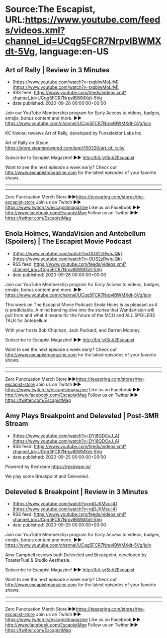 # Source:The Escapist, URL:https://www.youtube.com/feeds/videos.xml?channel_id=UCqg5FCR7NrpvlBWMXdt-5Vg, language:en-US

## Art of Rally | Review in 3 Minutes
 - [https://www.youtube.com/watch?v=txqblwMoLrM](https://www.youtube.com/watch?v=txqblwMoLrM)
 - RSS feed: https://www.youtube.com/feeds/videos.xml?channel_id=UCqg5FCR7NrpvlBWMXdt-5Vg
 - date published: 2020-09-26 00:00:00+00:00

Join our YouTube Membership program for Early Access to videos, badges, emojis, bonus content and more. ►► https://www.youtube.com/channel/UCqg5FCR7NrpvlBWMXdt-5Vg/join

KC Nwosu reviews Art of Rally, developed by Funselektor Labs Inc.

Art of Rally on Steam: https://store.steampowered.com/app/550320/art_of_rally/

Subscribe to Escapist Magazine! ►► http://bit.ly/Sub2Escapist

Want to see the next episode a week early? Check out http://www.escapistmagazine.com for the latest episodes of your favorite shows.

---



---


Zero Punctuation Merch Store ►►https://teespring.com/stores/the-escapist-store
Join us on Twitch ►► https://www.twitch.tv/escapistmagazine 
Like us on Facebook ►► http://www.facebook.com/EscapistMag
Follow us on Twitter ►► https://twitter.com/EscapistMag

## Enola Holmes, WandaVision and Antebellum (Spoilers) | The Escapist Movie Podcast
 - [https://www.youtube.com/watch?v=OUS2zRwhJQk](https://www.youtube.com/watch?v=OUS2zRwhJQk)
 - RSS feed: https://www.youtube.com/feeds/videos.xml?channel_id=UCqg5FCR7NrpvlBWMXdt-5Vg
 - date published: 2020-09-26 00:00:00+00:00

Join our YouTube Membership program for Early Access to videos, badges, emojis, bonus content and more. ►► https://www.youtube.com/channel/UCqg5FCR7NrpvlBWMXdt-5Vg/join

This week on The Escapist Movie Podcast: Enola Holes is as pleasant as it is predictable. A mind bending dive into the stories that WandaVision will pull from and what it means for the future of the MCU and ALL SPOILERS TALK for Antebellum.

With your hosts Bob Chipman, Jack Packard, and Darren Mooney.

Subscribe to Escapist Magazine! ►► http://bit.ly/Sub2Escapist

Want to see the next episode a week early? Check out http://www.escapistmagazine.com for the latest episodes of your favorite shows.

---



---


Zero Punctuation Merch Store ►►https://teespring.com/stores/the-escapist-store
Join us on Twitch ►► https://www.twitch.tv/escapistmagazine 
Like us on Facebook ►► http://www.facebook.com/EscapistMag
Follow us on Twitter ►► https://twitter.com/EscapistMag

## Amy Plays Breakpoint and Deleveled | Post-3MR Stream
 - [https://www.youtube.com/watch?v=DYj8QDCaJ_A](https://www.youtube.com/watch?v=DYj8QDCaJ_A)
 - RSS feed: https://www.youtube.com/feeds/videos.xml?channel_id=UCqg5FCR7NrpvlBWMXdt-5Vg
 - date published: 2020-09-25 00:00:00+00:00

Powered by Restream https://restream.io/

We play some Breakpoint and Deleveled.

## Deleveled & Breakpoint | Review in 3 Minutes
 - [https://www.youtube.com/watch?v=rqDJKMzuii4](https://www.youtube.com/watch?v=rqDJKMzuii4)
 - RSS feed: https://www.youtube.com/feeds/videos.xml?channel_id=UCqg5FCR7NrpvlBWMXdt-5Vg
 - date published: 2020-09-25 00:00:00+00:00

Join our YouTube Membership program for Early Access to videos, badges, emojis, bonus content and more. ►► https://www.youtube.com/channel/UCqg5FCR7NrpvlBWMXdt-5Vg/join

Amy Campbell reviews both Deleveled and Breakpoint, developed by ToasterFuel & 
Studio Aesthesia.

Subscribe to Escapist Magazine! ►► http://bit.ly/Sub2Escapist

Want to see the next episode a week early? Check out http://www.escapistmagazine.com for the latest episodes of your favorite shows.

---



---


Zero Punctuation Merch Store ►►https://teespring.com/stores/the-escapist-store
Join us on Twitch ►► https://www.twitch.tv/escapistmagazine 
Like us on Facebook ►► http://www.facebook.com/EscapistMag
Follow us on Twitter ►► https://twitter.com/EscapistMag

